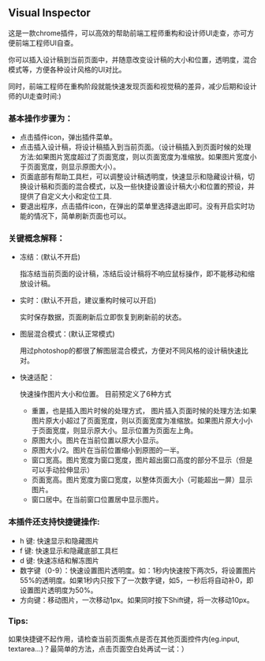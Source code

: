 ## Visual Inspector
这是一款chrome插件，可以高效的帮助前端工程师重构和设计师UI走查，亦可方便前端工程师UI自查。

你可以插入设计稿到当前页面中，并随意改变设计稿的大小和位置，透明度，混合模式等，方便各种设计风格的UI对比。

同时，前端工程师在重构阶段就能快速发现页面和视觉稿的差异，减少后期和设计师的UI走查时间:)

### 基本操作步骤为：
- 点击插件icon，弹出插件菜单。
- 点击插入设计稿，将设计稿插入到当前页面。（设计稿插入到页面时候的处理方法:如果图片宽度超过了页面宽度，则以页面宽度为准缩放。如果图片宽度小于页面宽度，则显示原图大小）。
- 页面底部有帮助工具栏，可以调整设计稿透明度，快速显示和隐藏设计稿，切换设计稿和页面的混合模式，以及一些快捷设置设计稿大小和位置的预设，并提供了自定义大小和定位工具.
- 要退出程序，点击插件icon，在弹出的菜单里选择退出即可。没有开启实时功能的情况下，简单刷新页面也可以。

### 关键概念解释：

- 冻结：(默认不开启) 
    
    指冻结当前页面的设计稿，冻结后设计稿将不响应鼠标操作，即不能移动和缩放设计稿。
    
- 实时：(默认不开启，建议重构时候可以开启) 

    实时保存数据，页面刷新后立即恢复到刷新前的状态。

- 图层混合模式：(默认正常模式)
    
    用过photoshop的都很了解图层混合模式，方便对不同风格的设计稿快速比对。

- 快速适配：

	快速操作图片大小和位置。 目前预定义了6种方式

	- 重置，也是插入图片时候的处理方式， 图片插入页面时候的处理方法:如果图片原大小超过了页面宽度，则以页面宽度为准缩放。如果图片原大小小于页面宽度，则显示原大小。显示位置为页面左上角。
	- 原图大小。图片在当前位置以原大小显示。
	- 原图大小/2。图片在当前位置缩小到原图的一半。
	- 窗口宽高。图片宽度为窗口宽度，图片超出窗口高度的部分不显示（但是可以手动拉伸显示）
	- 页面宽高。图片宽度为窗口宽度，以整体页面大小（可能超出一屏）显示图片。
	- 窗口居中。在当前窗口位置居中显示图片。

### 本插件还支持快捷键操作:

- h 键: 快速显示和隐藏图片
- f 键: 快速显示和隐藏底部工具栏
- d 键: 快速冻结和解冻图片
- 数字键（0-9）：快速设置图片透明度。如：1秒内快速按下两次5，将设置图片55%的透明度。如果1秒内只按下了一次数字键，如5，一秒后将自动补0，即设置图片透明度为50%。
- 方向键：移动图片，一次移动1px。如果同时按下Shift键，将一次移动10px。

### Tips: 
如果快捷键不起作用，请检查当前页面焦点是否在其他页面控件内(eg.input, textarea...)？最简单的方法，点击页面空白处再试一试：）

